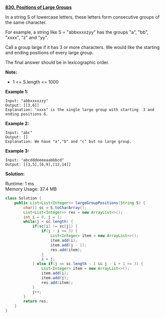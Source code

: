 **[830. Positions of Large Groups](https://leetcode.com/problems/positions-of-large-groups/)**

In a string S of lowercase letters, these letters form consecutive groups of the same character.

For example, a string like S = "abbxxxxzyy" has the groups "a", "bb", "xxxx", "z" and "yy".

Call a group large if it has 3 or more characters.  We would like the starting and ending positions of every large group.

The final answer should be in lexicographic order.


**Note:**

* 1 <= S.length <= 1000

**Example 1:**

```
Input: "abbxxxxzzy"
Output: [[3,6]]
Explanation: "xxxx" is the single large group with starting  3 and ending positions 6.
```

**Example 2:**

```
Input: "abc"
Output: []
Explanation: We have "a","b" and "c" but no large group.
```

**Example 3:**

```
Input: "abcdddeeeeaabbbcd"
Output: [[3,5],[6,9],[12,14]]
```

**Solution:**

Runtime: 1 ms<br/>
Memory Usage: 37.4 MB

```java
class Solution {
    public List<List<Integer>> largeGroupPositions(String S) {
        char[] sc = S.toCharArray();
        List<List<Integer>> res = new ArrayList<>();
        int i = 0, j = 1;
        while(j < sc.length) {
            if(sc[i] != sc[j]) {
                if(j - i >= 3) {
                    List<Integer> item = new ArrayList<>();
                    item.add(i);
                    item.add(j - 1);
                    res.add(item);
                }
                i = j;
            } else if(j == sc.length - 1 && j - i + 1 >= 3) {
                List<Integer> item = new ArrayList<>();
                item.add(i);
                item.add(j);
                res.add(item);
            }
            j++;
        }
        return res;
    }
}
```